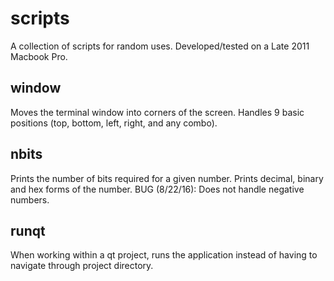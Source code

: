 # scripts

A collection of scripts for random uses.
Developed/tested on a Late 2011 Macbook Pro.

## window
Moves the terminal window into corners of the screen. Handles 9
basic positions (top, bottom, left, right, and any combo).

## nbits
Prints the number of bits required for a given number. Prints 
decimal, binary and hex forms of the number. 
BUG (8/22/16): Does not handle negative numbers.

## runqt
When working within a qt project, runs the application instead
of having to navigate through project directory. 

